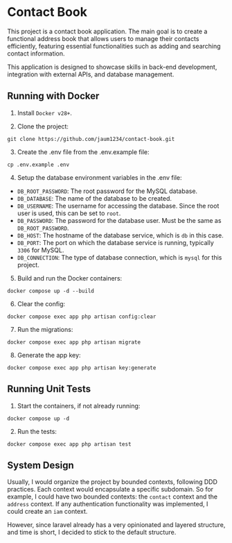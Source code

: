 # Contact Book

This project is a contact book application. The main goal is to create a functional address book that allows users to manage their contacts efficiently, featuring essential functionalities such as adding and searching contact information.

This application is designed to showcase skills in back-end development, integration with external APIs, and database management.

## Running with Docker

1. Install `Docker v28+`.

2. Clone the project:
```
git clone https://github.com/jaum1234/contact-book.git
```

3. Create the .env file from the .env.example file:
```
cp .env.example .env
```

4. Setup the database environment variables in the .env file:
  - `DB_ROOT_PASSWORD`: The root password for the MySQL database.
  - `DB_DATABASE`: The name of the database to be created.
  - `DB_USERNAME`: The username for accessing the database. Since the root user is used, this can be set to `root`.
  - `DB_PASSWORD`: The password for the database user. Must be the same as `DB_ROOT_PASSWORD`.
  - `DB_HOST`: The hostname of the database service, which is `db` in this case.
  - `DB_PORT`: The port on which the database service is running, typically `3306` for MySQL.
  - `DB_CONNECTION`: The type of database connection, which is `mysql` for this project.

5. Build and run the Docker containers:
```
docker compose up -d --build
```

6. Clear the config:
```
docker compose exec app php artisan config:clear
```

7. Run the migrations:
```
docker compose exec app php artisan migrate
```

8. Generate the app key:
```
docker compose exec app php artisan key:generate
```

## Running Unit Tests

1. Start the containers, if not already running:
```
docker compose up -d
```

2. Run the tests:
```
docker compose exec app php artisan test
```

## System Design

Usually, I would organize the project by bounded contexts, following DDD practices. Each context would encapsulate a specific subdomain. So for example, I could have two bounded contexts: the `contact` context and the `address` context. If any authentication functionality was implemented, I could create an `iam` context.

However, since laravel already has a very opinionated and layered structure, and time is short, I decided to stick to the default structure.
